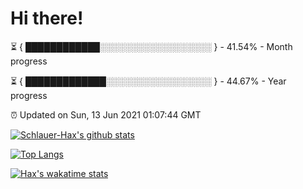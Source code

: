 # Hi there!

⏳ { ████████████░░░░░░░░░░░░░░░░░░ } - 41.54% - Month progress

⏳ { █████████████░░░░░░░░░░░░░░░░░ } - 44.67% - Year progress

⏰ Updated on Sun, 13 Jun 2021 01:07:44 GMT


[![Schlauer-Hax's github stats](https://github-readme-stats.vercel.app/api?username=Schlauer-Hax&show_icons=true&theme=dark&count_private=true)](https://github.com/Schlauer-Hax)


[![Top Langs](https://github-readme-stats.vercel.app/api/top-langs/?username=Schlauer-Hax&layout=compact&theme=dark)](https://github.com/Schlauer-Hax?tab=repositories)


[![Hax's wakatime stats](https://github-readme-stats.vercel.app/api/wakatime?username=Hax&theme=dark)](https://wakatime.com/@Hax)

